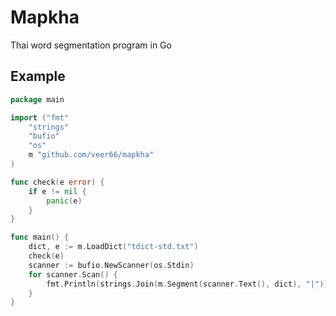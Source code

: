 # Mapkha
Thai word segmentation program in Go

## Example

```go
package main

import ("fmt"
    "strings"
    "bufio"
    "os"
    m "github.com/veer66/mapkha"
)

func check(e error) {
    if e != nil {
        panic(e)
    }
}

func main() {
    dict, e := m.LoadDict("tdict-std.txt")
    check(e)
    scanner := bufio.NewScanner(os.Stdin)
    for scanner.Scan() {
        fmt.Println(strings.Join(m.Segment(scanner.Text(), dict), "|"))
    }
}

```
